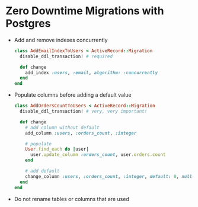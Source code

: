 # Zero Downtime Migrations with Postgres

- Add and remove indexes concurrently

  ```ruby
  class AddEmailIndexToUsers < ActiveRecord::Migration
    disable_ddl_transaction! # required

    def change
      add_index :users, :email, algorithm: :concurrently
    end
  end
  ```

- Populate columns before adding a default value

  ```ruby
  class AddOrdersCountToUsers < ActiveRecord::Migration
    disable_ddl_transaction! # very, very important!

    def change
      # add column without default
      add_column :users, :orders_count, :integer

      # populate
      User.find_each do |user|
        user.update_column :orders_count, user.orders.count
      end

      # add default
      change_column :users, :orders_count, :integer, default: 0, null: false
    end
  end
  ```

- Do not rename tables or columns that are used
